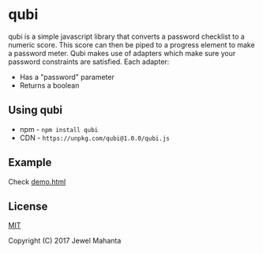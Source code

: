 # qubi
qubi is a simple javascript library that converts a password
checklist to a numeric score. This score can then be piped to a
progress element to make a password meter. Qubi makes use of
adapters which make sure your password constraints are satisfied.
Each adapter:
   * Has a "password" parameter
   * Returns a boolean

## Using qubi
* npm - `npm install qubi`
* CDN - `https://unpkg.com/qubi@1.0.0/qubi.js`

## Example
Check [demo.html](https://github.com/lap00zza/qubi/blob/master/demo.html)

## License
[MIT](https://github.com/lap00zza/qubi/blob/master/LICENSE)

Copyright (C) 2017 Jewel Mahanta
